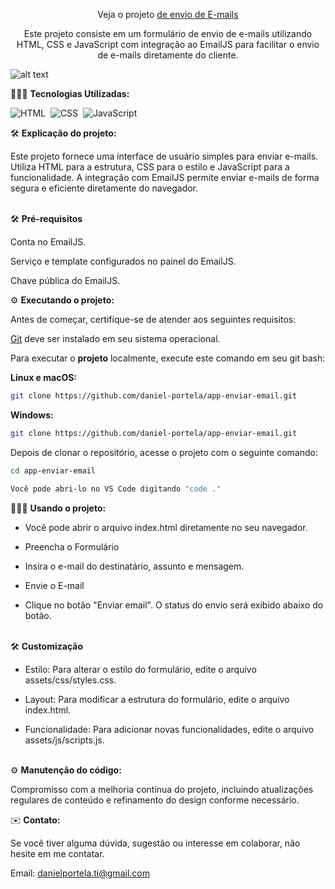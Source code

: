 <div align="center">

Veja o projeto <a href="https://appenviaremail.netlify.app/"> de envio de E-mails</a>

<p>Este projeto consiste em um formulário de envio de e-mails utilizando HTML, CSS e JavaScript com integração ao EmailJS para facilitar o envio de e-mails diretamente do cliente.</p>
</div>

![alt text](preview.jpg)

👨🏼‍💻 <b>Tecnologias Utilizadas:</b>


![HTML](https://img.shields.io/badge/-HTML-0D1117?style=for-the-badge&logo=html5&labelColor=0D1117)&nbsp;
![CSS](https://img.shields.io/badge/-CSS-0D1117?style=for-the-badge&logo=CSS3&logoColor=blue&labelColor=0D1117)&nbsp;
![JavaScript](https://img.shields.io/badge/-javascript-0D1117?style=for-the-badge&logo=javascript&logoColor=yellow&labelColor=0D1117)&nbsp;
<br>

🛠️ <b>Explicação do projeto:</b>

Este projeto fornece uma interface de usuário simples para enviar e-mails. Utiliza HTML para a estrutura, CSS para o estilo e JavaScript para a funcionalidade. A integração com EmailJS permite enviar e-mails de forma segura e eficiente diretamente do navegador.<br><br>

🛠️ <b>Pré-requisitos</b>

Conta no EmailJS.

Serviço e template configurados no painel do EmailJS.

Chave pública do EmailJS.

⚙️ <b>Executando o projeto:</b>

<p>Antes de começar, certifique-se de atender aos seguintes requisitos:</p>

[Git](https://git-scm.com/downloads "Download Git") deve ser instalado em seu sistema operacional.

Para executar o <b>projeto</b> localmente, execute este comando em seu git bash:

<b>Linux e macOS:</b>

```bash
git clone https://github.com/daniel-portela/app-enviar-email.git
```

<b>Windows:</b>

```bash
git clone https://github.com/daniel-portela/app-enviar-email.git
```
Depois de clonar o repositório, acesse o projeto com o seguinte comando:

```bash
cd app-enviar-email
```

```bash
Você pode abri-lo no VS Code digitando "code ."
```

👨🏼‍💻 <b>Usando o projeto:</b>

- Você pode abrir o arquivo index.html diretamente no seu navegador.

- Preencha o Formulário

- Insira o e-mail do destinatário, assunto e mensagem.

- Envie o E-mail

- Clique no botão "Enviar email". O status do envio será exibido abaixo do botão.<br><br>

🛠️ <b>Customização</b>

- Estilo: Para alterar o estilo do formulário, edite o arquivo assets/css/styles.css.

- Layout: Para modificar a estrutura do formulário, edite o arquivo index.html.

- Funcionalidade: Para adicionar novas funcionalidades, edite o arquivo assets/js/scripts.js.<br><br>


⚙️ <b>Manutenção do código:</b>

Compromisso com a melhoria contínua do projeto, incluindo atualizações regulares de conteúdo e refinamento do design conforme necessário.

✉️ <b>Contato:</b>

Se você tiver alguma dúvida, sugestão ou interesse em colaborar, não hesite em me contatar.

Email: <a href="mailto:danielportela.ti@gmail.com">danielportela.ti@gmail.com</a> 

